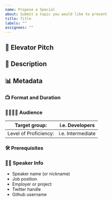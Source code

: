 ```yaml
---
name: Propose a Special
about: Submit a topic you would like to present
title: Title
labels: ""
assignees: ""
---
```


<!-- We've prepared a basic structure to support you creating a great submission. You'll find hints in comments like this and we hoe they're helpful. Using this approach is not mandatory, though. To spice up your content, feel free to use any formatting features of GitHub MarkDown: https://docs.github.com/en/get-started/writing-on-github/getting-started-with-writing-and-formatting-on-github/basic-writing-and-formatting-syntax -->

## 🚡 Elevator Pitch

<!-- Sell your talk! Write a few exciting and enticing lines. Invite and intrigue, attract people and make them curious. But make it short! -->

## 📖 Description

<!-- This is the place for more details. What is your topic about? What does it include? What are the main focus points? Where does it originate from? What's the benefit or advantage? -->

## 📊 Metadata

<!-- Below you can add additional info, e.g. if audience need to bring something, a second speaker who will be joining you, things you need for the presentation, etc. -->

### 📺 Format and Duration

<!-- Formats: Presentation (maybe the most common one), live coding, live demo, panel discussion, mob programming, open discussion,or anything you can think of. -->

<!-- Duration: The calendar date is planned for 1 hour. It can be exceeded a bit, but consider attendees may have other plans afterwards. So it would be great if you try to fit your talk into 60 minutes. Also, consider 5-10 minutes at the end for a Q&A session. -->

<!-- Example: Presenation with live coding ca. 50 min + 10 min Q&A -->

### 👨‍👩‍👧‍👦 Audience

<!-- Create transparency about who'd benefit from attending -->

| Target group:         | i.e. Developers   |
| --------------------- | ----------------- |
| Level of Proficiency: | i.e. Intermediate |

### 🛠 Prerequisites

<!-- Let others know if and what knowledge or equipment is required to participate. -->

### 🧑‍🎤 Speaker Info
- Speaker name (or nickname)
- Job position
- Employer or project
- Twitter handle
- Github username
